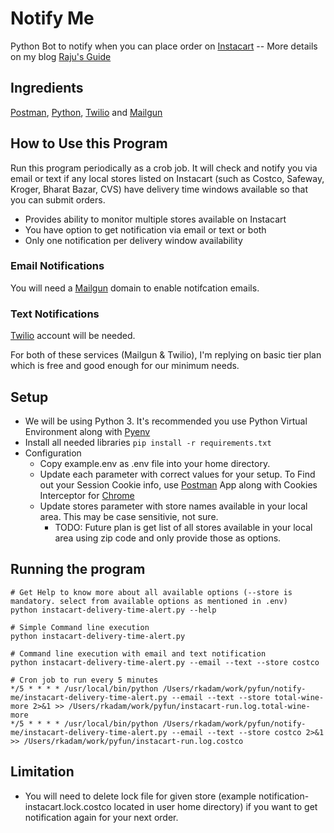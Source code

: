 # Notify Me
Python Bot to notify when you can place order on [Instacart](https://instacart.com) -- More details on my blog [Raju's Guide](https://raju.guide/index.php/2020/04/05/how-to-get-automated-alerts-on-instacart-delivery-availability-using-postman-python-bot/)
## Ingredients
[Postman](https://postman.com), [Python](https://python.org), [Twilio](https://twilio.com) and [Mailgun](https://mailgun.com)

## How to Use this Program
Run this program periodically as a crob job. It will check and notify you via email or text if any local stores listed on Instacart (such as Costco, Safeway, Kroger, Bharat Bazar, CVS) have delivery time windows available so that you can submit orders.

- Provides ability to monitor multiple stores available on Instacart
- You have option to get notification via email or text or both
- Only one notification per delivery window availability

### Email Notifications
You will need a [Mailgun](https://www.mailgun.com/) domain to enable notifcation emails.
### Text Notifications
[Twilio](https://www.twilio.com/) account will be needed. 

For both of these services (Mailgun & Twilio), I'm replying on basic tier plan which is free and good enough for our minimum needs.

## Setup
- We will be using Python 3. It's recommended you use Python Virtual Environment along with [Pyenv](https://realpython.com/intro-to-pyenv/)
- Install all needed libraries `pip install -r requirements.txt`
- Configuration
  - Copy example.env as .env file into your home directory.
  - Update each parameter with correct values for your setup. To Find out your Session Cookie info, use [Postman](https://www.postman.com/) App along with Cookies Interceptor for [Chrome](https://support.getpostman.com/hc/en-us/articles/203779012-How-do-I-access-Chrome-s-cookies-in-Postman-s-Chrome-App-)
  - Update stores parameter with store names available in your local area. This may be case sensitivie, not sure. 
    - TODO: Future plan is get list of all stores available in your local area using zip code and only provide those as options.

## Running the program
```
# Get Help to know more about all available options (--store is mandatory. select from available options as mentioned in .env)
python instacart-delivery-time-alert.py --help

# Simple Command line execution
python instacart-delivery-time-alert.py

# Command line execution with email and text notification
python instacart-delivery-time-alert.py --email --text --store costco

# Cron job to run every 5 minutes
*/5 * * * * /usr/local/bin/python /Users/rkadam/work/pyfun/notify-me/instacart-delivery-time-alert.py --email --text --store total-wine-more 2>&1 >> /Users/rkadam/work/pyfun/instacart-run.log.total-wine-more
*/5 * * * * /usr/local/bin/python /Users/rkadam/work/pyfun/notify-me/instacart-delivery-time-alert.py --email --text --store costco 2>&1 >> /Users/rkadam/work/pyfun/instacart-run.log.costco
```
## Limitation
* You will need to delete lock file for given store (example notification-instacart.lock.costco located in user home directory) if you want to get notification again for your next order.
